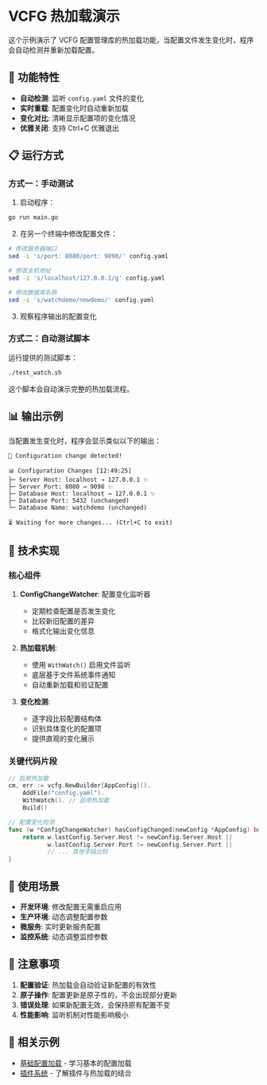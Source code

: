 # VCFG 热加载演示

这个示例演示了 VCFG 配置管理库的热加载功能，当配置文件发生变化时，程序会自动检测并重新加载配置。

## 🚀 功能特性

- **自动检测**: 监听 `config.yaml` 文件的变化
- **实时重载**: 配置变化时自动重新加载
- **变化对比**: 清晰显示配置项的变化情况
- **优雅关闭**: 支持 Ctrl+C 优雅退出

## 📋 运行方式

### 方式一：手动测试

1. 启动程序：
```bash
go run main.go
```

2. 在另一个终端中修改配置文件：
```bash
# 修改服务器端口
sed -i 's/port: 8080/port: 9090/' config.yaml

# 修改主机地址
sed -i 's/localhost/127.0.0.1/g' config.yaml

# 修改数据库名称
sed -i 's/watchdemo/newdemo/' config.yaml
```

3. 观察程序输出的配置变化

### 方式二：自动测试脚本

运行提供的测试脚本：
```bash
./test_watch.sh
```

这个脚本会自动演示完整的热加载流程。

## 📊 输出示例

当配置发生变化时，程序会显示类似以下的输出：

```
🔄 Configuration change detected!

📊 Configuration Changes [12:49:25]
├─ Server Host: localhost → 127.0.0.1 ✨
├─ Server Port: 8080 → 9090 ✨
├─ Database Host: localhost → 127.0.0.1 ✨
├─ Database Port: 5432 (unchanged)
└─ Database Name: watchdemo (unchanged)

⏳ Waiting for more changes... (Ctrl+C to exit)
```

## 🔧 技术实现

### 核心组件

1. **ConfigChangeWatcher**: 配置变化监听器
   - 定期检查配置是否发生变化
   - 比较新旧配置的差异
   - 格式化输出变化信息

2. **热加载机制**: 
   - 使用 `WithWatch()` 启用文件监听
   - 底层基于文件系统事件通知
   - 自动重新加载和验证配置

3. **变化检测**:
   - 逐字段比较配置结构体
   - 识别具体变化的配置项
   - 提供直观的变化展示

### 关键代码片段

```go
// 启用热加载
cm, err := vcfg.NewBuilder[AppConfig]().
    AddFile("config.yaml").
    WithWatch(). // 启用热加载
    Build()

// 配置变化检测
func (w *ConfigChangeWatcher) hasConfigChanged(newConfig *AppConfig) bool {
    return w.lastConfig.Server.Host != newConfig.Server.Host ||
           w.lastConfig.Server.Port != newConfig.Server.Port ||
           // ... 其他字段比较
}
```

## 🎯 使用场景

- **开发环境**: 修改配置无需重启应用
- **生产环境**: 动态调整配置参数
- **微服务**: 实时更新服务配置
- **监控系统**: 动态调整监控参数

## 📝 注意事项

1. **配置验证**: 热加载会自动验证新配置的有效性
2. **原子操作**: 配置更新是原子性的，不会出现部分更新
3. **错误处理**: 如果新配置无效，会保持原有配置不变
4. **性能影响**: 监听机制对性能影响极小

## 🔗 相关示例

- [基础配置加载](../basic/) - 学习基本的配置加载
- [插件系统](../plugin/) - 了解插件与热加载的结合